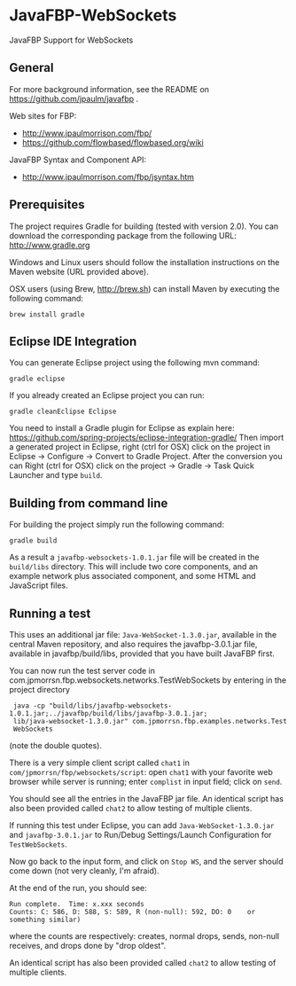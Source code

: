 JavaFBP-WebSockets
===

JavaFBP Support for WebSockets 


General
---

For more background information, see the README on https://github.com/jpaulm/javafbp .

Web sites for FBP: 
* http://www.jpaulmorrison.com/fbp/
* https://github.com/flowbased/flowbased.org/wiki
 
JavaFBP Syntax and Component API:
* http://www.jpaulmorrison.com/fbp/jsyntax.htm

Prerequisites
---


The project requires Gradle for building (tested with version 2.0). You can download the corresponding package from the following URL: 
http://www.gradle.org

Windows and Linux users should follow the installation instructions on the Maven website (URL provided above).

OSX users (using Brew, http://brew.sh) can install Maven by executing the following command:

    brew install gradle


Eclipse IDE Integration
---

You can generate Eclipse project using the following mvn command:

    gradle eclipse

If you already created an Eclipse project you can run:

    gradle cleanEclipse Eclipse

You need to install a Gradle plugin for Eclipse as explain here:
https://github.com/spring-projects/eclipse-integration-gradle/
Then import a generated project in Eclipse, right (ctrl for OSX) click on the project in Eclipse -> Configure -> Convert to Gradle Project. After the conversion you can Right (ctrl for OSX) click on the project -> Gradle -> Task Quick Launcher and type `build`.


Building from command line
---

For building the project simply run the following command:

    gradle build

As a result a `javafbp-websockets-1.0.1.jar` file will be created in the `build/libs` directory. This will include two core components, and an example network plus associated component, and some HTML and JavaScript files.


Running a test
----


This uses an additional jar file: `Java-WebSocket-1.3.0.jar`, available in the central Maven repository, and also requires the javafbp-3.0.1.jar file, available in javafbp/build/libs, provided that you have built JavaFBP first.

You can now run the test server code in com.jpmorrsn.fbp.websockets.networks.TestWebSockets by entering in the project directory

     java -cp "build/libs/javafbp-websockets-1.0.1.jar;../javafbp/build/libs/javafbp-3.0.1.jar;
     lib/java-websocket-1.3.0.jar" com.jpmorrsn.fbp.examples.networks.Test
     WebSockets
    
(note the double quotes).

There is a very simple client script called `chat1` in `com/jpmorrsn/fbp/websockets/script`:  open `chat1` with your favorite web browser while server is running; enter `complist` in input field; click on `send`. 

You should see all the entries in the JavaFBP jar file.   An identical script has also been provided called `chat2` to allow testing of multiple clients.

If running this test under Eclipse, you can add `Java-WebSocket-1.3.0.jar` and `javafbp-3.0.1.jar` to Run/Debug Settings/Launch Configuration for `TestWebSockets`.

Now go back to the input form, and click on `Stop WS`, and the server should come down (not very cleanly, I'm afraid).

At the end of the run, you should see:

    Run complete.  Time: x.xxx seconds
    Counts: C: 586, D: 588, S: 589, R (non-null): 592, DO: 0    or something similar)
    
where the counts are respectively: creates, normal drops, sends, non-null receives, and drops done by "drop oldest".   

An identical script has also been provided called `chat2` to allow testing of multiple clients.

